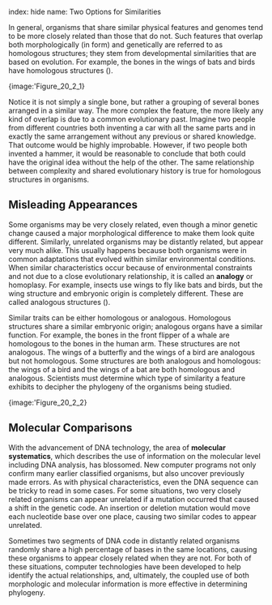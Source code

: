 index: hide
name: Two Options for Similarities

In general, organisms that share similar physical features and genomes tend to be more closely related than those that do not. Such features that overlap both morphologically (in form) and genetically are referred to as homologous structures; they stem from developmental similarities that are based on evolution. For example, the bones in the wings of bats and birds have homologous structures ().


{image:'Figure_20_2_1}
        

Notice it is not simply a single bone, but rather a grouping of several bones arranged in a similar way. The more complex the feature, the more likely any kind of overlap is due to a common evolutionary past. Imagine two people from different countries both inventing a car with all the same parts and in exactly the same arrangement without any previous or shared knowledge. That outcome would be highly improbable. However, if two people both invented a hammer, it would be reasonable to conclude that both could have the original idea without the help of the other. The same relationship between complexity and shared evolutionary history is true for homologous structures in organisms.

## Misleading Appearances

Some organisms may be very closely related, even though a minor genetic change caused a major morphological difference to make them look quite different. Similarly, unrelated organisms may be distantly related, but appear very much alike. This usually happens because both organisms were in common adaptations that evolved within similar environmental conditions. When similar characteristics occur because of environmental constraints and not due to a close evolutionary relationship, it is called an  **analogy** or homoplasy. For example, insects use wings to fly like bats and birds, but the wing structure and embryonic origin is completely different. These are called analogous structures ().

Similar traits can be either homologous or analogous. Homologous structures share a similar embryonic origin; analogous organs have a similar function. For example, the bones in the front flipper of a whale are homologous to the bones in the human arm. These structures are not analogous. The wings of a butterfly and the wings of a bird are analogous but not homologous. Some structures are both analogous and homologous: the wings of a bird and the wings of a bat are both homologous and analogous. Scientists must determine which type of similarity a feature exhibits to decipher the phylogeny of the organisms being studied.


{image:'Figure_20_2_2}
        

## Molecular Comparisons

With the advancement of DNA technology, the area of  **molecular systematics**, which describes the use of information on the molecular level including DNA analysis, has blossomed. New computer programs not only confirm many earlier classified organisms, but also uncover previously made errors. As with physical characteristics, even the DNA sequence can be tricky to read in some cases. For some situations, two very closely related organisms can appear unrelated if a mutation occurred that caused a shift in the genetic code. An insertion or deletion mutation would move each nucleotide base over one place, causing two similar codes to appear unrelated.

Sometimes two segments of DNA code in distantly related organisms randomly share a high percentage of bases in the same locations, causing these organisms to appear closely related when they are not. For both of these situations, computer technologies have been developed to help identify the actual relationships, and, ultimately, the coupled use of both morphologic and molecular information is more effective in determining phylogeny.
